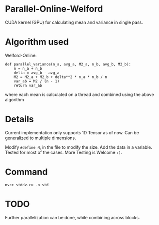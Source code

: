 # Parallel-Online-Welford
CUDA kernel (GPU) for calculating mean and variance in single pass.

# Algorithm used
Welford-Online:

```
def parallel_variance(n_a, avg_a, M2_a, n_b, avg_b, M2_b):
    n = n_a + n_b
    delta = avg_b - avg_a
    M2 = M2_a + M2_b + delta**2 * n_a * n_b / n
    var_ab = M2 / (n - 1)
    return var_ab
```

where each mean is calculated on a thread and combined using the above algorithm

# Details
Current implementation only supports 1D Tensor as of now. Can be generalized to multiple dimensions.

Modify `#define N`, in the file to modify the size. Add the data in a variable. Tested for most of the cases. More Testing is Welcome `:)`.

# Command
```
nvcc stddv.cu -o std
```

# TODO
Further parallelization can be done, while combining across blocks.